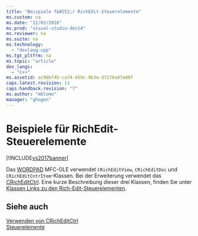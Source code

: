 ```yaml
---
title: "Beispiele f&#252;r RichEdit-Steuerelemente"
ms.custom: na
ms.date: "12/03/2016"
ms.prod: "visual-studio-dev14"
ms.reviewer: na
ms.suite: na
ms.technology: 
  - "devlang-cpp"
ms.tgt_pltfrm: na
ms.topic: "article"
dev_langs: 
  - "C++"
ms.assetid: ac98bf45-ca74-459c-9b3e-df278a67a00f
caps.latest.revision: 11
caps.handback.revision: "7"
ms.author: "mblome"
manager: "ghogen"
---
```

# Beispiele f&#252;r RichEdit-Steuerelemente
[!INCLUDE[vs2017banner](../assembler/inline/includes/vs2017banner.md)]

Das [WORDPAD](../top/visual-cpp-samples.md) MFC\-OLE verwendet `CRichEditView`, `CRichEditDoc` und `CRichEditCntrItem`\-Klassen.  Bei der Erweiterung verwendet das [CRichEditCtrl](../mfc/reference/cricheditctrl-class.md).  Eine kurze Beschreibung dieser drei Klassen, finden Sie unter [Klassen Links zu den Rich\-Edit\-Steuerelementen](../mfc/classes-related-to-rich-edit-controls.md).  
  
## Siehe auch  
 [Verwenden von CRichEditCtrl](../mfc/using-cricheditctrl.md)   
 [Steuerelemente](../mfc/controls-mfc.md)